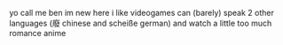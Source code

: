yo call me ben
im new here
i like videogames
can (barely) speak 2 other languages (廢 chinese and scheiße german)
and watch a little too much romance anime
<!---
kasaibashi/kasaibashi is a ✨ special ✨ repository because its `README.md` (this file) appears on your GitHub profile.
You can click the Preview link to take a look at your changes.
--->

